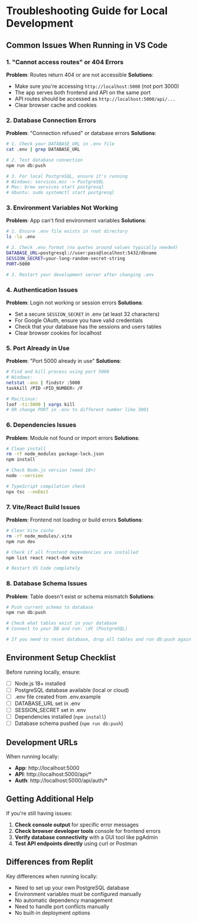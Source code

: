 # Troubleshooting Guide for Local Development

## Common Issues When Running in VS Code

### 1. "Cannot access routes" or 404 Errors

**Problem**: Routes return 404 or are not accessible
**Solutions**:
- Make sure you're accessing `http://localhost:5000` (not port 3000)
- The app serves both frontend and API on the same port
- API routes should be accessed as `http://localhost:5000/api/...`
- Clear browser cache and cookies

### 2. Database Connection Errors

**Problem**: "Connection refused" or database errors
**Solutions**:
```bash
# 1. Check your DATABASE_URL in .env file
cat .env | grep DATABASE_URL

# 2. Test database connection
npm run db:push

# 3. For local PostgreSQL, ensure it's running
# Windows: services.msc -> PostgreSQL
# Mac: brew services start postgresql
# Ubuntu: sudo systemctl start postgresql
```

### 3. Environment Variables Not Working

**Problem**: App can't find environment variables
**Solutions**:
```bash
# 1. Ensure .env file exists in root directory
ls -la .env

# 2. Check .env format (no quotes around values typically needed)
DATABASE_URL=postgresql://user:pass@localhost:5432/dbname
SESSION_SECRET=your-long-random-secret-string
PORT=5000

# 3. Restart your development server after changing .env
```

### 4. Authentication Issues

**Problem**: Login not working or session errors
**Solutions**:
- Set a secure `SESSION_SECRET` in .env (at least 32 characters)
- For Google OAuth, ensure you have valid credentials
- Check that your database has the sessions and users tables
- Clear browser cookies for localhost

### 5. Port Already in Use

**Problem**: "Port 5000 already in use"
**Solutions**:
```bash
# Find and kill process using port 5000
# Windows:
netstat -ano | findstr :5000
taskkill /PID <PID_NUMBER> /F

# Mac/Linux:
lsof -ti:5000 | xargs kill
# OR change PORT in .env to different number like 3001
```

### 6. Dependencies Issues

**Problem**: Module not found or import errors
**Solutions**:
```bash
# Clean install
rm -rf node_modules package-lock.json
npm install

# Check Node.js version (need 18+)
node --version

# TypeScript compilation check
npx tsc --noEmit
```

### 7. Vite/React Build Issues

**Problem**: Frontend not loading or build errors
**Solutions**:
```bash
# Clear Vite cache
rm -rf node_modules/.vite
npm run dev

# Check if all frontend dependencies are installed
npm list react react-dom vite

# Restart VS Code completely
```

### 8. Database Schema Issues

**Problem**: Table doesn't exist or schema mismatch
**Solutions**:
```bash
# Push current schema to database
npm run db:push

# Check what tables exist in your database
# Connect to your DB and run: \dt (PostgreSQL)

# If you need to reset database, drop all tables and run db:push again
```

## Environment Setup Checklist

Before running locally, ensure:
- [ ] Node.js 18+ installed
- [ ] PostgreSQL database available (local or cloud)
- [ ] .env file created from .env.example
- [ ] DATABASE_URL set in .env
- [ ] SESSION_SECRET set in .env
- [ ] Dependencies installed (`npm install`)
- [ ] Database schema pushed (`npm run db:push`)

## Development URLs

When running locally:
- **App**: http://localhost:5000
- **API**: http://localhost:5000/api/*
- **Auth**: http://localhost:5000/api/auth/*

## Getting Additional Help

If you're still having issues:

1. **Check console output** for specific error messages
2. **Check browser developer tools** console for frontend errors
3. **Verify database connectivity** with a GUI tool like pgAdmin
4. **Test API endpoints directly** using curl or Postman

## Differences from Replit

Key differences when running locally:
- Need to set up your own PostgreSQL database
- Environment variables must be configured manually
- No automatic dependency management
- Need to handle port conflicts manually
- No built-in deployment options